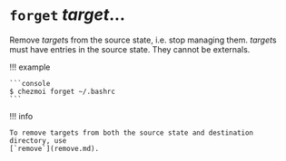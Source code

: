 # `forget` *target*...

Remove *target*s from the source state, i.e. stop managing them. *target*s must
have entries in the source state. They cannot be externals.

!!! example

    ```console
    $ chezmoi forget ~/.bashrc
    ```

!!! info

    To remove targets from both the source state and destination directory, use
    [`remove`](remove.md).

